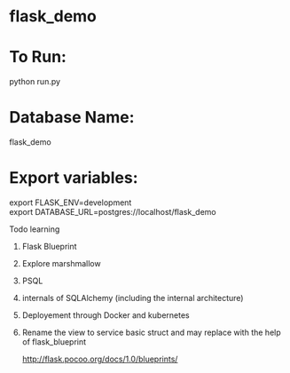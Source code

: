 # flask_demo

# To Run:
  python run.py
  
# Database Name:
  flask_demo
  
# Export variables:
  export FLASK_ENV=development
  </br>
  export DATABASE_URL=postgres://localhost/flask_demo



Todo learning
1. Flask Blueprint
2. Explore marshmallow
3. PSQL
4. internals of SQLAlchemy (including the internal architecture)
5. Deployement through Docker and kubernetes
6. Rename the view to service basic struct and may replace with the help of flask_blueprint
    
    http://flask.pocoo.org/docs/1.0/blueprints/
